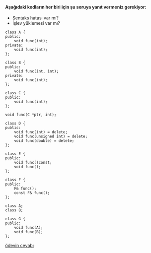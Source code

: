 #### Aşağıdaki kodların her biri için şu soruya yanıt vermeniz gerekiyor:

+ Sentaks hatası var mı?
+ İşlev yüklemesi var mı?


```
class A {
public:
	void func(int);
private:
	void func(int);
};
```

```
class B {
public:
	void func(int, int);
private:
	void func(int);
};
```


```
class C {
public:
	void func(int);
};

void func(C *ptr, int);
```


```
class D {
public:
	void func(int) = delete;
	void func(unsigned int) = delete;
	void func(double) = delete;
};
```


```
class E {
public:
	void func()const;
	void func();
};
```


```
class F {
public:
	F& func();
	const F& func();
};
```


```
class A;
class B;

class G {
public:
	void func(A);
	void func(B);
};
```

[ödevin cevabı](https://vimeo.com/368233970)
